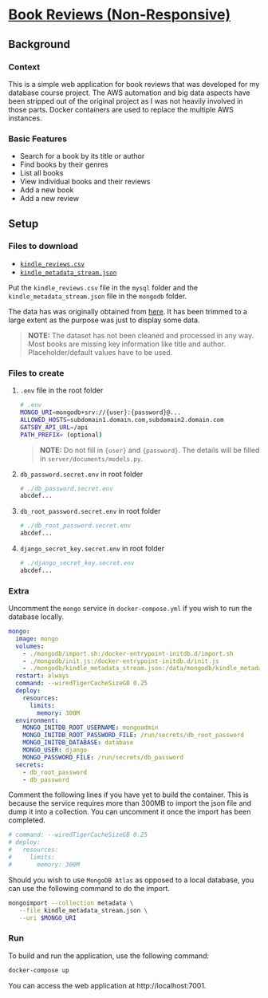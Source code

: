 # [Book Reviews (Non-Responsive)](https://projects.leodh.dev/bookreviews)

## Background

### Context

This is a simple web application for book reviews that was developed for my
database course project. The AWS automation and big data aspects have been
stripped out of the original project as I was not heavily involved in those
parts. Docker containers are used to replace the multiple AWS instances.

### Basic Features

- Search for a book by its title or author
- Find books by their genres
- List all books
- View individual books and their reviews
- Add a new book
- Add a new review

## Setup

### Files to download

- [`kindle_reviews.csv`](https://files.leodh.dev/kindle_reviews.csv)
- [`kindle_metadata_stream.json`](https://files.leodh.dev/kindle_metadata_stream.json)

Put the `kindle_reviews.csv` file in the `mysql` folder and the
`kindle_metadata_stream.json` file in the `mongodb` folder.

The data has was originally obtained from
[here](https://nijianmo.github.io/amazon/index.html). It has been trimmed to a
large extent as the purpose was just to display some data.

> **NOTE:** The dataset has not been cleaned and processed in any way. Most
> books are missing key information like title and author. Placeholder/default
> values have to be used.

### Files to create

1. `.env` file in the root folder

   ```sh
   # .env
   MONGO_URI=mongodb+srv://{user}:{password}@...
   ALLOWED_HOSTS=subdomain1.domain.com,subdomain2.domain.com
   GATSBY_API_URL=/api
   PATH_PREFIX= (optional)
   ```

   > **NOTE:** Do not fill in `{user}` and `{password}`. The details will be filled
   > in `server/documents/models.py`.

2. `db_password.secret.env` in root folder

   ```sh
   # ./db_password.secret.env
   abcdef...
   ```

3. `db_root_password.secret.env` in root folder

   ```sh
   # ./db_root_password.secret.env
   abcdef...
   ```

4. `django_secret_key.secret.env` in root folder

   ```sh
   # ./django_secret_key.secret.env
   abcdef...
   ```

### Extra

Uncomment the `mongo` service in `docker-compose.yml` if you wish
to run the database locally.

```yml
mongo:
  image: mongo
  volumes:
    - ./mongodb/import.sh:/docker-entrypoint-initdb.d/import.sh
    - ./mongodb/init.js:/docker-entrypoint-initdb.d/init.js
    - ./mongodb/kindle_metadata_stream.json:/data/mongodb/kindle_metadata_stream.json
  restart: always
  command: --wiredTigerCacheSizeGB 0.25
  deploy:
    resources:
      limits:
        memory: 300M
  environment:
    MONGO_INITDB_ROOT_USERNAME: mongoadmin
    MONGO_INITDB_ROOT_PASSWORD_FILE: /run/secrets/db_root_password
    MONGO_INITDB_DATABASE: database
    MONGO_USER: django
    MONGO_PASSWORD_FILE: /run/secrets/db_password
  secrets:
    - db_root_password
    - db_password
```

Comment the following lines if you have yet to build the container.
This is because the service requires more than 300MB to import the json
file and dump it into a collection. You can uncomment it once the import
has been completed.

```yml
# command: --wiredTigerCacheSizeGB 0.25
# deploy:
#   resources:
#     limits:
#       memory: 300M
```

Should you wish to use `MongoDB Atlas` as opposed to a local database, you can
use the following command to do the import.

```bash
mongoimport --collection metadata \
   --file kindle_metadata_stream.json \
   --uri $MONGO_URI
```

### Run

To build and run the application, use the following command:

```sh
docker-compose up
```

You can access the web application at http://localhost:7001.
